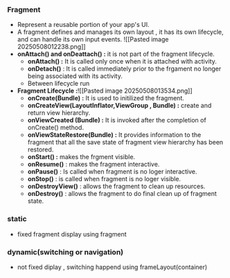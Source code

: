 ### **Fragment**
- Represent a reusable portion of your app's UI.
- A fragment defines and manages its own layout , it has its own lifecycle, and can handle its own input events.
![[Pasted image 20250508012238.png]]
- **onAttach() and onDeattach() :** it is not part of the fragment lifecycle.
	- **onAttach() :** It is called only once when it is attached with activity.
	-  **onDetach()** : It is called immediately prior to the frgament no longer being associated with its activity.
	- Between lifecycle run
- **Fragment Lifecycle :**![[Pasted image 20250508013534.png]]
	- **onCreate(Bundle) :** It is used to initilized the fragment.
	- **onCreateView(LayoutInflator,ViewGroup , Bundle) :** create and return view hierarchy.
	- **onViewCreated (Bundle) :** It is invoked after the completion of onCreate() method.
	- **onViewStateRestore(Bundle) :** It provides information to the fragment that all the save state of fragment view hierarchy has been restored.
	- **onStart() :** makes the frgment visible.
	- **onResume()** : makes the fragment interactive.
	- **onPause()** : Is called when fragment is no loger interactive.
	- **onStop()** : is called when fragment is no loger visible.
	- **onDestroyView()** : allows the fragment to clean up resources.
	- **onDestroy()** : allows the fragment to do final clean up of fragment state.

### static
- fixed  fragment display
using fragment

### dynamic(switching or navigation)
- not fixed diplay , switching happend
using frameLayout(container)